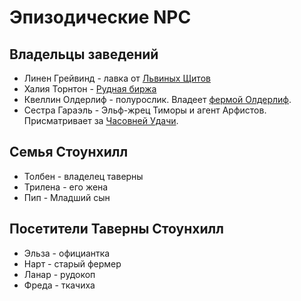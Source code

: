 # Эпизодические NPC

## Владельцы заведений
* Линен Грейвинд - лавка от [Львиных Щитов](../organisations/lviniy-shit.md)
* Халия Торнтон - [Рудная биржа](../scenarios/rudnaya-birga.md)
* Квеллин Олдерлиф - полурослик. Владеет [фермой Олдерлиф](../scenarios/olderlif-farm.md).
* Сестра Гараэль - Эльф-жрец Тиморы и агент Арфистов. Присматривает за [Часовней Удачи](../scenarios/chapel-of-fortune.md).

## Семья Стоунхилл
* Толбен - владелец таверны
* Трилена - его жена
* Пип - Младший сын

## Посетители Таверны Стоунхилл
* Эльза - официантка
* Нарт - старый фермер
* Ланар - рудокоп
* Фреда - ткачиха